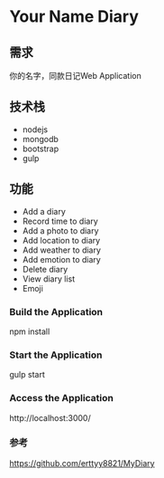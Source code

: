 # Your Name Diary

## 需求
你的名字，同款日记Web Application

## 技术栈
* nodejs
* mongodb
* bootstrap
* gulp

## 功能
* Add a diary
* Record time to diary
* Add a photo to diary
* Add location to diary
* Add weather to diary
* Add emotion to diary
* Delete diary
* View diary list
* Emoji

### Build the Application
npm install

### Start the Application
gulp start

### Access the Application
http://localhost:3000/

### 参考
https://github.com/erttyy8821/MyDiary

